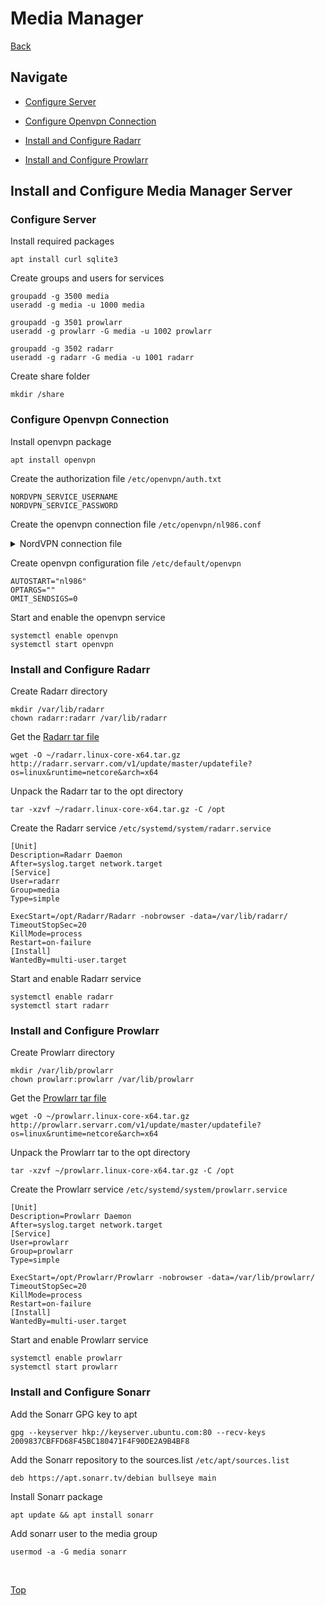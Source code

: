 # Media Manager

[Back](./README.md)

## Navigate

- [Configure Server](#configure-server)

- [Configure Openvpn Connection](#configure-openvpn-connection)

- [Install and Configure Radarr](#install-and-configure-radarr)

- [Install and Configure Prowlarr](#install-and-configure-prowlarr)

## Install and Configure Media Manager Server

### Configure Server

Install required packages

```(shell)
apt install curl sqlite3
```

Create groups and users for services

```(shell)
groupadd -g 3500 media
useradd -g media -u 1000 media

groupadd -g 3501 prowlarr
useradd -g prowlarr -G media -u 1002 prowlarr

groupadd -g 3502 radarr
useradd -g radarr -G media -u 1001 radarr
```

Create share folder

```(shell)
mkdir /share
```

### Configure Openvpn Connection

Install openvpn package

```(shell)
apt install openvpn
```

Create the authorization file ```/etc/openvpn/auth.txt```

```(shell)
NORDVPN_SERVICE_USERNAME
NORDVPN_SERVICE_PASSWORD
```

Create the openvpn connection file ```/etc/openvpn/nl986.conf```

<details>
  <summary>NordVPN connection file</summary>

```(shell)
client
dev tun
proto udp
remote 213.152.188.239 1194
resolv-retry infinite
remote-random
nobind
tun-mtu 1500
tun-mtu-extra 32
mssfix 1450
persist-key
persist-tun
ping 15
ping-restart 0
ping-timer-rem
reneg-sec 0
comp-lzo no
verify-x509-name CN=nl986.nordvpn.com

remote-cert-tls server

auth-user-pass auth.txt
verb 3
pull
fast-io
cipher AES-256-CBC
auth SHA512
<ca>
-----BEGIN CERTIFICATE-----
MIIFCjCCAvKgAwIBAgIBATANBgkqhkiG9w0BAQ0FADA5MQswCQYDVQQGEwJQQTEQ
MA4GA1UEChMHTm9yZFZQTjEYMBYGA1UEAxMPTm9yZFZQTiBSb290IENBMB4XDTE2
MDEwMTAwMDAwMFoXDTM1MTIzMTIzNTk1OVowOTELMAkGA1UEBhMCUEExEDAOBgNV
BAoTB05vcmRWUE4xGDAWBgNVBAMTD05vcmRWUE4gUm9vdCBDQTCCAiIwDQYJKoZI
hvcNAQEBBQADggIPADCCAgoCggIBAMkr/BYhyo0F2upsIMXwC6QvkZps3NN2/eQF
kfQIS1gql0aejsKsEnmY0Kaon8uZCTXPsRH1gQNgg5D2gixdd1mJUvV3dE3y9FJr
XMoDkXdCGBodvKJyU6lcfEVF6/UxHcbBguZK9UtRHS9eJYm3rpL/5huQMCppX7kU
eQ8dpCwd3iKITqwd1ZudDqsWaU0vqzC2H55IyaZ/5/TnCk31Q1UP6BksbbuRcwOV
skEDsm6YoWDnn/IIzGOYnFJRzQH5jTz3j1QBvRIuQuBuvUkfhx1FEwhwZigrcxXu
MP+QgM54kezgziJUaZcOM2zF3lvrwMvXDMfNeIoJABv9ljw969xQ8czQCU5lMVmA
37ltv5Ec9U5hZuwk/9QO1Z+d/r6Jx0mlurS8gnCAKJgwa3kyZw6e4FZ8mYL4vpRR
hPdvRTWCMJkeB4yBHyhxUmTRgJHm6YR3D6hcFAc9cQcTEl/I60tMdz33G6m0O42s
Qt/+AR3YCY/RusWVBJB/qNS94EtNtj8iaebCQW1jHAhvGmFILVR9lzD0EzWKHkvy
WEjmUVRgCDd6Ne3eFRNS73gdv/C3l5boYySeu4exkEYVxVRn8DhCxs0MnkMHWFK6
MyzXCCn+JnWFDYPfDKHvpff/kLDobtPBf+Lbch5wQy9quY27xaj0XwLyjOltpiST
LWae/Q4vAgMBAAGjHTAbMAwGA1UdEwQFMAMBAf8wCwYDVR0PBAQDAgEGMA0GCSqG
SIb3DQEBDQUAA4ICAQC9fUL2sZPxIN2mD32VeNySTgZlCEdVmlq471o/bDMP4B8g
nQesFRtXY2ZCjs50Jm73B2LViL9qlREmI6vE5IC8IsRBJSV4ce1WYxyXro5rmVg/
k6a10rlsbK/eg//GHoJxDdXDOokLUSnxt7gk3QKpX6eCdh67p0PuWm/7WUJQxH2S
DxsT9vB/iZriTIEe/ILoOQF0Aqp7AgNCcLcLAmbxXQkXYCCSB35Vp06u+eTWjG0/
pyS5V14stGtw+fA0DJp5ZJV4eqJ5LqxMlYvEZ/qKTEdoCeaXv2QEmN6dVqjDoTAo
k0t5u4YRXzEVCfXAC3ocplNdtCA72wjFJcSbfif4BSC8bDACTXtnPC7nD0VndZLp
+RiNLeiENhk0oTC+UVdSc+n2nJOzkCK0vYu0Ads4JGIB7g8IB3z2t9ICmsWrgnhd
NdcOe15BincrGA8avQ1cWXsfIKEjbrnEuEk9b5jel6NfHtPKoHc9mDpRdNPISeVa
wDBM1mJChneHt59Nh8Gah74+TM1jBsw4fhJPvoc7Atcg740JErb904mZfkIEmojC
VPhBHVQ9LHBAdM8qFI2kRK0IynOmAZhexlP/aT/kpEsEPyaZQlnBn3An1CRz8h0S
PApL8PytggYKeQmRhl499+6jLxcZ2IegLfqq41dzIjwHwTMplg+1pKIOVojpWA==
-----END CERTIFICATE-----
</ca>
key-direction 1
<tls-auth>

#

# 2048 bit OpenVPN static key

#

-----BEGIN OpenVPN Static key V1-----
e685bdaf659a25a200e2b9e39e51ff03
0fc72cf1ce07232bd8b2be5e6c670143
f51e937e670eee09d4f2ea5a6e4e6996
5db852c275351b86fc4ca892d78ae002
d6f70d029bd79c4d1c26cf14e9588033
cf639f8a74809f29f72b9d58f9b8f5fe
fc7938eade40e9fed6cb92184abb2cc1
0eb1a296df243b251df0643d53724cdb
5a92a1d6cb817804c4a9319b57d53be5
80815bcfcb2df55018cc83fc43bc7ff8
2d51f9b88364776ee9d12fc85cc7ea5b
9741c4f598c485316db066d52db4540e
212e1518a9bd4828219e24b20d88f598
a196c9de96012090e333519ae18d3509
9427e7b372d348d352dc4c85e18cd4b9
3f8a56ddb2e64eb67adfc9b337157ff4
-----END OpenVPN Static key V1-----
</tls-auth>
```

</details>

Create openvpn configuration file ```/etc/default/openvpn```

```(shell)
AUTOSTART="nl986"
OPTARGS=""
OMIT_SENDSIGS=0
```

Start and enable the openvpn service

```(shell)
systemctl enable openvpn
systemctl start openvpn
```

### Install and Configure Radarr

Create Radarr directory

```(shell)
mkdir /var/lib/radarr
chown radarr:radarr /var/lib/radarr
```

Get the [Radarr tar file](http://radarr.servarr.com/v1/update/master/updatefile?os=linux&runtime=netcore&arch=x64)

```(shell)
wget -O ~/radarr.linux-core-x64.tar.gz http://radarr.servarr.com/v1/update/master/updatefile?os=linux&runtime=netcore&arch=x64
```

Unpack the Radarr tar to the opt directory

```(shell)
tar -xzvf ~/radarr.linux-core-x64.tar.gz -C /opt
```

Create the Radarr service ```/etc/systemd/system/radarr.service```

```(shell)
[Unit]
Description=Radarr Daemon
After=syslog.target network.target
[Service]
User=radarr
Group=media
Type=simple

ExecStart=/opt/Radarr/Radarr -nobrowser -data=/var/lib/radarr/
TimeoutStopSec=20
KillMode=process
Restart=on-failure
[Install]
WantedBy=multi-user.target
```

Start and enable Radarr service

```(shell)
systemctl enable radarr
systemctl start radarr
```

### Install and Configure Prowlarr

Create Prowlarr directory

```(shell)
mkdir /var/lib/prowlarr
chown prowlarr:prowlarr /var/lib/prowlarr
```

Get the [Prowlarr tar file](http://prowlarr.servarr.com/v1/update/master/updatefile?os=linux&runtime=netcore&arch=x64)

```(shell)
wget -O ~/prowlarr.linux-core-x64.tar.gz http://prowlarr.servarr.com/v1/update/master/updatefile?os=linux&runtime=netcore&arch=x64
```

Unpack the Prowlarr tar to the opt directory

```(shell)
tar -xzvf ~/prowlarr.linux-core-x64.tar.gz -C /opt
```

Create the Prowlarr service ```/etc/systemd/system/prowlarr.service```

```(shell)
[Unit]
Description=Prowlarr Daemon
After=syslog.target network.target
[Service]
User=prowlarr
Group=prowlarr
Type=simple

ExecStart=/opt/Prowlarr/Prowlarr -nobrowser -data=/var/lib/prowlarr/
TimeoutStopSec=20
KillMode=process
Restart=on-failure
[Install]
WantedBy=multi-user.target
```

Start and enable Prowlarr service

```(shell)
systemctl enable prowlarr
systemctl start prowlarr
```

### Install and Configure Sonarr

Add the Sonarr GPG key to apt

```(shell)
gpg --keyserver hkp://keyserver.ubuntu.com:80 --recv-keys 2009837CBFFD68F45BC180471F4F90DE2A9B4BF8
```

Add the Sonarr repository to the sources.list ```/etc/apt/sources.list```

```(shell)
deb https://apt.sonarr.tv/debian bullseye main
```

Install Sonarr package

```(shell)
apt update && apt install sonarr
```

Add sonarr user to the media group

```(shell)
usermod -a -G media sonarr 
```

</br>

[Top](#media-manager)
